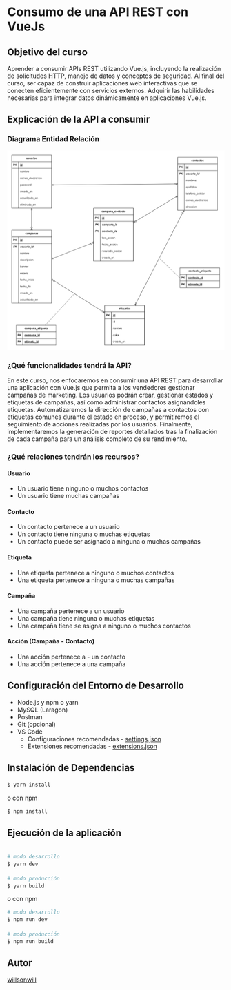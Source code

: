 # Consumo de una API REST con VueJs

## Objetivo del curso

Aprender a consumir APIs REST utilizando Vue.js, incluyendo la realización de solicitudes HTTP, manejo de datos y conceptos de seguridad. Al final del curso, ser capaz de construir aplicaciones web interactivas que se conecten eficientemente con servicios externos. Adquirir las habilidades necesarias para integrar datos dinámicamente en aplicaciones Vue.js.

## Explicación de la API a consumir

### Diagrama Entidad Relación

![Diagrama Entidad Relación](./pic.png)

### ¿Qué funcionalidades tendrá la API?

En este curso, nos enfocaremos en consumir una API REST para desarrollar una aplicación con Vue.js que permita a los vendedores gestionar campañas de marketing. Los usuarios podrán crear, gestionar estados y etiquetas de campañas, así como administrar contactos asignándoles etiquetas. Automatizaremos la dirección de campañas a contactos con etiquetas comunes durante el estado en proceso, y permitiremos el seguimiento de acciones realizadas por los usuarios. Finalmente, implementaremos la generación de reportes detallados tras la finalización de cada campaña para un análisis completo de su rendimiento.

### ¿Qué relaciones tendrán los recursos?

#### Usuario

- Un usuario tiene ninguno o muchos contactos
- Un usuario tiene muchas campañas

#### Contacto

- Un contacto pertenece a un usuario
- Un contacto tiene ninguna o muchas etiquetas
- Un contacto puede ser asignado a ninguna o muchas campañas

#### Etiqueta

- Una etiqueta pertenece a ninguno o muchos contactos
- Una etiqueta pertenece a ninguna o muchas campañas

#### Campaña

- Una campaña pertenece a un usuario
- Una campaña tiene ninguna o muchas etiquetas
- Una campaña tiene se asigna a ninguno o muchos contactos

#### Acción (Campaña - Contacto)

- Una acción pertenece a - un contacto
- Una acción pertenece a una campaña

## Configuración del Entorno de Desarrollo

- Node.js y npm o yarn
- MySQL (Laragon)
- Postman
- Git (opcional)
- VS Code
  - Configuraciones recomendadas - [settings.json](./.vscode/settings.json)
  - Extensiones recomendadas - [extensions.json](./.vscode/extensions.json)

## Instalación de Dependencias

```bash
$ yarn install
```

o con npm

```bash
$ npm install
```

## Ejecución de la aplicación

```bash

# modo desarrollo
$ yarn dev

# modo producción
$ yarn build
```

o con npm

```bash
# modo desarrollo
$ npm run dev

# modo producción
$ npm run build
```

## Autor

[willsonwill](https://github.com/willsonwill)
